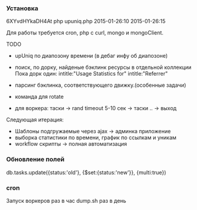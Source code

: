 ### Установка

6XYvdHYkaDH4At
php upuniq.php 2015-01-26:10 2015-01-26:15

Для работы требуется cron, php с curl, mongo и mongoClient.

TODO

* upUniq по диапозону времени (в дебаг инфу об диапозоне)

* поиск, по дорку, найденые бэклинк ресурсы в отдельной коллекции
Пока дорк один:
intitle:"Usage Statistics for" intitle:"Referrer"
* парсинг бэклинка, соответствующего движку.(особенные задачи)
* команда для rotate
* для воркера: таски -> rand timeout 5-10 сек -> таски .. -> выход

Следующая итерация:
* Шаблоны подгружаемые через ajax -> админка приложение
* выборка статистики по времени, график по ссылкам и уникам
* workflow скрипты -> полная автоматизация

### Обновление полей

db.tasks.update({status:'old'}, {$set:{status:'new'}}, {multi:true})


### cron

Запуск воркеров раз в час
dump.sh раз в день
